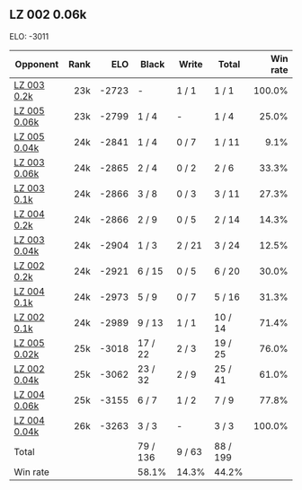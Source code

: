 ## LZ 002 0.06k ##

ELO: -3011

Opponent | Rank | ELO | Black | Write | Total | Win rate
---------|-----:|----:|-------|-------|-------|-------:
[LZ 003 0.2k](LZ%20003%200.2k.md) | 23k | -2723 | - | 1 / 1 | 1 / 1 | 100.0%
[LZ 005 0.06k](LZ%20005%200.06k.md) | 23k | -2799 | 1 / 4 | - | 1 / 4 | 25.0%
[LZ 005 0.04k](LZ%20005%200.04k.md) | 24k | -2841 | 1 / 4 | 0 / 7 | 1 / 11 | 9.1%
[LZ 003 0.06k](LZ%20003%200.06k.md) | 24k | -2865 | 2 / 4 | 0 / 2 | 2 / 6 | 33.3%
[LZ 003 0.1k](LZ%20003%200.1k.md) | 24k | -2866 | 3 / 8 | 0 / 3 | 3 / 11 | 27.3%
[LZ 004 0.2k](LZ%20004%200.2k.md) | 24k | -2866 | 2 / 9 | 0 / 5 | 2 / 14 | 14.3%
[LZ 003 0.04k](LZ%20003%200.04k.md) | 24k | -2904 | 1 / 3 | 2 / 21 | 3 / 24 | 12.5%
[LZ 002 0.2k](LZ%20002%200.2k.md) | 24k | -2921 | 6 / 15 | 0 / 5 | 6 / 20 | 30.0%
[LZ 004 0.1k](LZ%20004%200.1k.md) | 24k | -2973 | 5 / 9 | 0 / 7 | 5 / 16 | 31.3%
[LZ 002 0.1k](LZ%20002%200.1k.md) | 24k | -2989 | 9 / 13 | 1 / 1 | 10 / 14 | 71.4%
[LZ 005 0.02k](LZ%20005%200.02k.md) | 25k | -3018 | 17 / 22 | 2 / 3 | 19 / 25 | 76.0%
[LZ 002 0.04k](LZ%20002%200.04k.md) | 25k | -3062 | 23 / 32 | 2 / 9 | 25 / 41 | 61.0%
[LZ 004 0.06k](LZ%20004%200.06k.md) | 25k | -3155 | 6 / 7 | 1 / 2 | 7 / 9 | 77.8%
[LZ 004 0.04k](LZ%20004%200.04k.md) | 26k | -3263 | 3 / 3 | - | 3 / 3 | 100.0%
Total | | | 79 / 136 | 9 / 63 | 88 / 199 | 
Win rate| | | 58.1% | 14.3% | 44.2% | 
